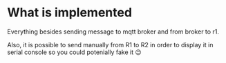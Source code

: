 # What is implemented

Everything besides sending message to mqtt broker and from broker to r1.

Also, it is possible to send manually from R1 to R2 in order to display it in serial console so you could potenially fake it 😉
